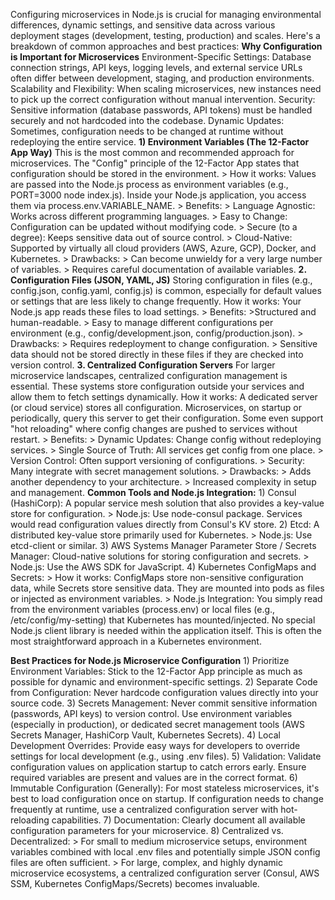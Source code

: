 Configuring microservices in Node.js is crucial for managing environmental differences, dynamic settings, and sensitive data across various deployment stages (development, testing, production) and scales. Here's a breakdown of common approaches and best practices:
**Why Configuration is Important for Microservices**
Environment-Specific Settings: Database connection strings, API keys, logging levels, and external service URLs often differ between development, staging, and production environments.
Scalability and Flexibility: When scaling microservices, new instances need to pick up the correct configuration without manual intervention.
Security: Sensitive information (database passwords, API tokens) must be handled securely and not hardcoded into the codebase.
Dynamic Updates: Sometimes, configuration needs to be changed at runtime without redeploying the entire service.
    **1) Environment Variables (The 12-Factor App Way)**
    This is the most common and recommended approach for microservices. The "Config" principle of the 12-Factor App states that configuration should be stored in the environment.
    > How it works: Values are passed into the Node.js process as environment variables (e.g., PORT=3000 node index.js). Inside your Node.js application, you access them via process.env.VARIABLE_NAME.
    > Benefits:
        > Language Agnostic: Works across different programming languages.
        > Easy to Change: Configuration can be updated without modifying code.
        > Secure (to a degree): Keeps sensitive data out of source control.
        > Cloud-Native: Supported by virtually all cloud providers (AWS, Azure, GCP), Docker, and Kubernetes.
    > Drawbacks:
        > Can become unwieldy for a very large number of variables.
        > Requires careful documentation of available variables.
    **2. Configuration Files (JSON, YAML, JS)**
    Storing configuration in files (e.g., config.json, config.yaml, config.js) is common, especially for default values or settings that are less likely to change frequently.
    How it works: Your Node.js app reads these files to load settings.
    > Benefits:
        >Structured and human-readable.
        > Easy to manage different configurations per environment (e.g., config/development.json, config/production.json).
    > Drawbacks:
        > Requires redeployment to change configuration.
        > Sensitive data should not be stored directly in these files if they are checked into version control.
    **3. Centralized Configuration Servers**
    For larger microservice landscapes, centralized configuration management is essential. These systems store configuration outside your services and allow them to fetch settings dynamically.
    How it works: A dedicated server (or cloud service) stores all configuration. Microservices, on startup or periodically, query this server to get their configuration. Some even support "hot reloading" where config changes are pushed to services without restart.
    > Benefits:
        > Dynamic Updates: Change config without redeploying services.
        > Single Source of Truth: All services get config from one place.
        > Version Control: Often support versioning of configurations.
        > Security: Many integrate with secret management solutions.
    > Drawbacks:
        > Adds another dependency to your architecture.
        > Increased complexity in setup and management.
**Common Tools and Node.js Integration:**
    1) Consul (HashiCorp): A popular service mesh solution that also provides a key-value store for configuration.
        > Node.js: Use node-consul package. Services would read configuration values directly from Consul's KV store.
    2) Etcd: A distributed key-value store primarily used for Kubernetes.
        > Node.js: Use etcd-client or similar.
    3) AWS Systems Manager Parameter Store / Secrets Manager: Cloud-native solutions for storing configuration and secrets.
        > Node.js: Use the AWS SDK for JavaScript.
    4) Kubernetes ConfigMaps and Secrets:
        > How it works: ConfigMaps store non-sensitive configuration data, while Secrets store sensitive data. They are mounted into pods as files or injected as environment variables.
        > Node.js Integration: You simply read from the environment variables (process.env) or local files (e.g., /etc/config/my-setting) that Kubernetes has mounted/injected. No special Node.js client library is needed within the application itself. This is often the most straightforward approach in a Kubernetes environment. 

**Best Practices for Node.js Microservice Configuration**
    1) Prioritize Environment Variables: Stick to the 12-Factor App principle as much as possible for dynamic and environment-specific settings.
    2) Separate Code from Configuration: Never hardcode configuration values directly into your source code.
    3) Secrets Management: Never commit sensitive information (passwords, API keys) to version control. Use environment variables (especially in production), or dedicated secret management tools (AWS Secrets Manager, HashiCorp Vault, Kubernetes Secrets).
    4) Local Development Overrides: Provide easy ways for developers to override settings for local development (e.g., using .env files).
    5) Validation: Validate configuration values on application startup to catch errors early. Ensure required variables are present and values are in the correct format.
    6) Immutable Configuration (Generally): For most stateless microservices, it's best to load configuration once on startup. If configuration needs to change frequently at runtime, use a centralized configuration server with hot-reloading capabilities.
    7) Documentation: Clearly document all available configuration parameters for your microservice.
    8) Centralized vs. Decentralized:
        > For small to medium microservice setups, environment variables combined with local .env files and potentially simple JSON config files are often sufficient.
        > For large, complex, and highly dynamic microservice ecosystems, a centralized configuration server (Consul, AWS SSM, Kubernetes ConfigMaps/Secrets) becomes invaluable.           